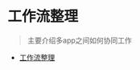 # 工作流整理

> 主要介绍多app之间如何协同工作

<!--ts-->
* [工作流整理](#工作流整理)

<!-- Created by https://github.com/ekalinin/github-markdown-toc -->
<!-- Added by: runner, at: Wed Jun 15 03:11:45 UTC 2022 -->

<!--te-->
